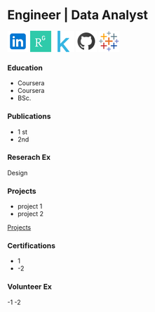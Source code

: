 # Engineer |  Data Analyst

[![Logo](/assets/icons/in48.png)](https://www.linkedin.com/in/mustahsin-farhan-chowdhury/)    [![Logo](/assets/icons/rgg48.png)](https://www.researchgate.net/profile/Md-Mustahsin-Chowdhury)    [![Logo](/assets/icons/kg48.png)](https://www.kaggle.com/mustahsinfarhan)    [![Logo](/assets/icons/gh48.png)](https://github.com/mustahsin1)    [![Logo](/assets/icons/tb48.png)](https://public.tableau.com/app/profile/mustahsin.farhan/vizzes)

### Education
- Coursera
- Coursera
- BSc.


### Publications
- 1 st
- 2nd

### Reserach Ex
Design

### Projects
- project 1
- project 2

[Projects](/navigation/projects/project_page.md)

### Certifications
- 1
- -2

### Volunteer Ex
-1
-2

